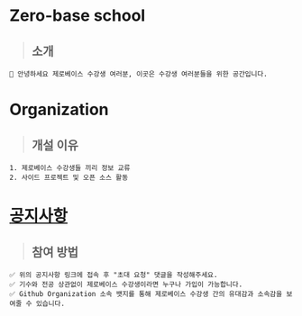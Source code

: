 # Zero-base school

> ## 소개 

    🎉 안녕하세요 제로베이스 수강생 여러분, 이곳은 수강생 여러분들을 위한 공간입니다.




# Organization

> ## 개설 이유  
  
    1. 제로베이스 수강생들 끼리 정보 교류
    2. 사이드 프로젝트 및 오픈 소스 활동

# [공지사항](https://github.com/zero-base-school/.github/discussions/2)

> ## 참여 방법 
  
    ✅ 위의 공지사항 링크에 접속 후 "초대 요청" 댓글을 작성해주세요.
    ✅ 기수와 전공 상관없이 제로베이스 수강생이라면 누구나 가입이 가능합니다.
    ✅ Github Organization 소속 뱃지를 통해 제로베이스 수강생 간의 유대감과 소속감을 보여줄 수 있습니다.


